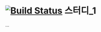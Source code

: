 [![Build Status](https://travis-ci.org/hivelab-open-projects/fun-project.svg?branch=master)](https://travis-ci.org/hivelab-open-projects/fun-project)
스터디_1
====

... 